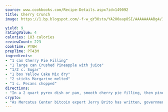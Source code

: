 ```yaml
---
source: www.cookbooks.com/Recipe-Details.aspx?id=149092
title: Cherry Crunch
image: https://1.bp.blogspot.com/-f-w_qY3Osto/YA2H0aap8SI/AAAAAAAABg4/17myAO5s9b8JksYvWDXpYkaDlcY0g6k_gCLcBGAsYHQ/s296/3.png

yield: 9
ratingValue: 4
calories: 183 calories
reviewCount: 223
cookTime: PT0H
prepTime: PT43M
ingredients:
- "1 can Cherry Pie Filling"
- "1 large can Crushed Pineapple with juice"
- "1/2 c. Sugar"
- "1 box Yellow Cake Mix dry"
- "2 sticks Margarine melted"
- "1 c. Pecans chopped"
directions:
- "In a 2 quart pyrex dish or pan, smooth cherry pie filling, then pineapple on top of that. Then sprinkle sugar. Smooth dry cake mix on top, then pour melted margarine, then chopped pecans."
crypto:
- "As Mercatus Center bitcoin expert Jerry Brito has written, government regulation can either be ham-fisted or light to the touch."
---
```

